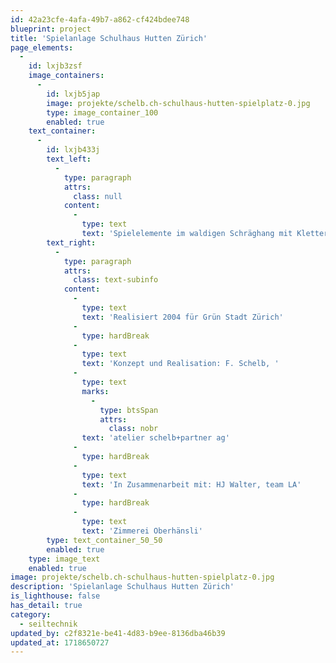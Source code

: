 ```yaml
---
id: 42a23cfe-4afa-49b7-a862-cf424bdee748
blueprint: project
title: 'Spielanlage Schulhaus Hutten Zürich'
page_elements:
  -
    id: lxjb3zsf
    image_containers:
      -
        id: lxjb5jap
        image: projekte/schelb.ch-schulhaus-hutten-spielplatz-0.jpg
        type: image_container_100
        enabled: true
    text_container:
      -
        id: lxjb433j
        text_left:
          -
            type: paragraph
            attrs:
              class: null
            content:
              -
                type: text
                text: 'Spielelemente im waldigen Schräghang mit Kletternetzen und Hängebrücken'
        text_right:
          -
            type: paragraph
            attrs:
              class: text-subinfo
            content:
              -
                type: text
                text: 'Realisiert 2004 für Grün Stadt Zürich'
              -
                type: hardBreak
              -
                type: text
                text: 'Konzept und Realisation: F. Schelb, '
              -
                type: text
                marks:
                  -
                    type: btsSpan
                    attrs:
                      class: nobr
                text: 'atelier schelb+partner ag'
              -
                type: hardBreak
              -
                type: text
                text: 'In Zusammenarbeit mit: HJ Walter, team LA'
              -
                type: hardBreak
              -
                type: text
                text: 'Zimmerei Oberhänsli'
        type: text_container_50_50
        enabled: true
    type: image_text
    enabled: true
image: projekte/schelb.ch-schulhaus-hutten-spielplatz-0.jpg
description: 'Spielanlage Schulhaus Hutten Zürich'
is_lighthouse: false
has_detail: true
category:
  - seiltechnik
updated_by: c2f8321e-be41-4d83-b9ee-8136dba46b39
updated_at: 1718650727
---
```

